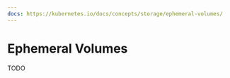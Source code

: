 ```yaml
---
docs: https://kubernetes.io/docs/concepts/storage/ephemeral-volumes/
---
```

# Ephemeral Volumes

TODO